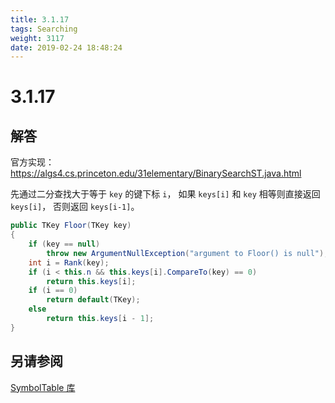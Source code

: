 ```yaml
---
title: 3.1.17
tags: Searching
weight: 3117
date: 2019-02-24 18:48:24
---
```


# 3.1.17


## 解答

官方实现：<https://algs4.cs.princeton.edu/31elementary/BinarySearchST.java.html>

先通过二分查找大于等于 `key` 的键下标 `i`，
如果 `keys[i]` 和 `key` 相等则直接返回 `keys[i]`，
否则返回 `keys[i-1]`。

```csharp
public TKey Floor(TKey key)
{
    if (key == null)
        throw new ArgumentNullException("argument to Floor() is null");
    int i = Rank(key);
    if (i < this.n && this.keys[i].CompareTo(key) == 0)
        return this.keys[i];
    if (i == 0)
        return default(TKey);
    else
        return this.keys[i - 1];
}
```

## 另请参阅

[SymbolTable 库](https://github.com/ikesnowy/Algorithms-4th-Edition-in-Csharp/tree/master/3%20Searching/3.1/SymbolTable)
